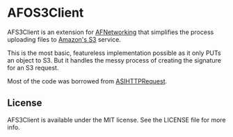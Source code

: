 # AFOS3Client

AFS3Client is an extension for [AFNetworking](http://github.com/AFNetworking/AFNetworking/) that simplifies the process uploading files to [Amazon's S3](http://aws.amazon.com/s3/) service.

This is the most basic, featureless implementation possible as it only PUTs an object to S3. But it handles the messy process of creating the signature for an S3 request. 

Most of the code was borrowed from [ASIHTTPRequest](https://github.com/pokeb/asi-http-request).
## License

AFS3Client is available under the MIT license. See the LICENSE file for more info.

